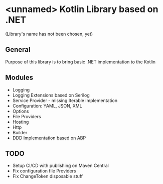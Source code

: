 # \<unnamed\> Kotlin Library based on .NET
(Library's name has not been chosen, yet)

## General

Purpose of this library is to bring basic .NET implementation to the Kotlin


## Modules

- Logging
- Logging Extensions based on Serilog
- Service Provider - missing Iterable implementation
- Configuration: YAML, JSON, XML
- Options
- File Providers
- Hosting
- Http
- Builder
- DDD Implementation based on ABP


## TODO

- Setup CI/CD with publishing on Maven Central
- Fix configuration file Providers
- Fix ChangeToken disposable stuff